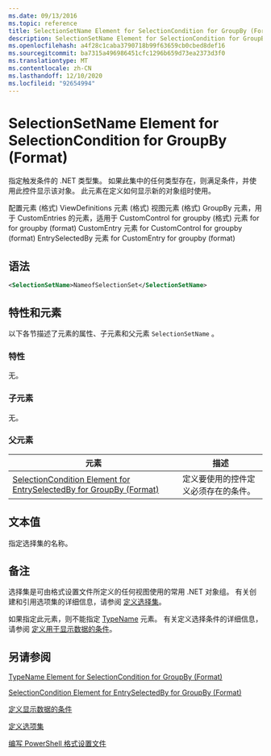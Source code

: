 ```yaml
---
ms.date: 09/13/2016
ms.topic: reference
title: SelectionSetName Element for SelectionCondition for GroupBy (Format)
description: SelectionSetName Element for SelectionCondition for GroupBy (Format)
ms.openlocfilehash: a4f28c1caba3790718b99f63659cb0cbed8def16
ms.sourcegitcommit: ba7315a496986451cfc1296b659d73ea2373d3f0
ms.translationtype: MT
ms.contentlocale: zh-CN
ms.lasthandoff: 12/10/2020
ms.locfileid: "92654994"
---
```

# <a name="selectionsetname-element-for-selectioncondition-for-groupby-format"></a>SelectionSetName Element for SelectionCondition for GroupBy (Format)

指定触发条件的 .NET 类型集。 如果此集中的任何类型存在，则满足条件，并使用此控件显示该对象。 此元素在定义如何显示新的对象组时使用。

配置元素 (格式) ViewDefinitions 元素 (格式) 视图元素 (格式) GroupBy 元素，用于 CustomEntries 的元素，适用于 CustomControl for groupby (格式) 元素 for for groupby (format) CustomEntry 元素 for CustomControl for groupby (format) EntrySelectedBy 元素 for CustomEntry for groupby (format) 

## <a name="syntax"></a>语法

```xml
<SelectionSetName>NameofSelectionSet</SelectionSetName>
```

## <a name="attributes-and-elements"></a>特性和元素

以下各节描述了元素的属性、子元素和父元素 `SelectionSetName` 。

### <a name="attributes"></a>特性

无。

### <a name="child-elements"></a>子元素

无。

### <a name="parent-elements"></a>父元素

|元素|描述|
|-------------|-----------------|
|[SelectionCondition Element for EntrySelectedBy for GroupBy (Format)](./selectioncondition-element-for-entryselectedby-for-groupby-format.md)|定义要使用的控件定义必须存在的条件。|

## <a name="text-value"></a>文本值

指定选择集的名称。

## <a name="remarks"></a>备注

选择集是可由格式设置文件所定义的任何视图使用的常用 .NET 对象组。 有关创建和引用选项集的详细信息，请参阅 [定义选择集](./defining-selection-sets.md)。

如果指定此元素，则不能指定 [TypeName](./typename-element-for-selectioncondition-for-groupby-format.md) 元素。 有关定义选择条件的详细信息，请参阅 [定义用于显示数据的条件](./defining-conditions-for-displaying-data.md)。

## <a name="see-also"></a>另请参阅

[TypeName Element for SelectionCondition for GroupBy (Format)](./typename-element-for-selectioncondition-for-groupby-format.md)

[SelectionCondition Element for EntrySelectedBy for GroupBy (Format)](./selectioncondition-element-for-entryselectedby-for-groupby-format.md)

[定义显示数据的条件](./defining-conditions-for-displaying-data.md)

[定义选项集](./defining-selection-sets.md)

[编写 PowerShell 格式设置文件](./writing-a-powershell-formatting-file.md)
